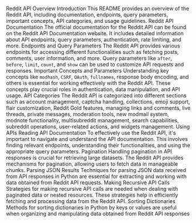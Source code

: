 Reddit API Overview
Introduction
This README provides an overview of the Reddit API, including documentation, endpoints, query parameters, important concepts, API categories, and usage guidelines.
Reddit API Documentation
The official documentation for the Reddit API can be found on the Reddit API Documentation website. It includes detailed information about API endpoints, query parameters, authentication, rate limiting, and more.
Endpoints and Query Parameters
The Reddit API provides various endpoints for accessing different functionalities such as fetching posts, comments, user information, and more. Query parameters like `after`, `before`, `limit`, `count`, and `show` can be used to customize API requests and responses.
Important Concepts and Parameters
Understanding key concepts like `modhash`, `CSRF`, `OAuth`, `fullnames`, response body encoding, and others is essential for working effectively with the Reddit API. These concepts play crucial roles in authentication, data manipulation, and API usage.
API Categories
The Reddit API is categorized into different sections such as account management, captcha handling, collections, emoji support, flair customization, Reddit Gold features, managing links and comments, live threads, private messages, moderation tools, new modmail system, modnote functionality, multisubreddit management, search capabilities, subreddit operations, user-related actions, and widgets management.
Using APIs
Reading API Documentation
To effectively use the Reddit API, it's important to navigate and understand the API documentation. This involves finding relevant endpoints, understanding their functionalities, and using the appropriate query parameters.
Pagination
Handling pagination in API responses is crucial for retrieving large datasets. The Reddit API provides mechanisms for pagination, allowing users to fetch data in manageable chunks.
Parsing JSON Results
Techniques for parsing JSON data received from API responses in Python are essential for extracting and working with data obtained from Reddit API requests.
Making Recursive API Calls
Strategies for making recursive API calls are needed when dealing with paginated data or nested resources. These strategies help in efficiently fetching and processing data from the Reddit API.
Sorting Dictionaries
Methods for sorting dictionaries in Python by keys or values are useful when organizing and manipulating data obtained from Reddit API responses

